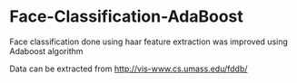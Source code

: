 # Face-Classification-AdaBoost
Face classification done using haar feature extraction was improved using Adaboost algorithm

Data can be extracted from http://vis-www.cs.umass.edu/fddb/
